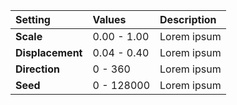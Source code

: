 | Setting          | Values      | Description |
| :--------------- | :---------- | :---------- |
| **Scale**        | 0.00 - 1.00 | Lorem ipsum |
| **Displacement** | 0.04 - 0.40 | Lorem ipsum |
| **Direction**    | 0 - 360     | Lorem ipsum |
| **Seed**         | 0 - 128000  | Lorem ipsum |
